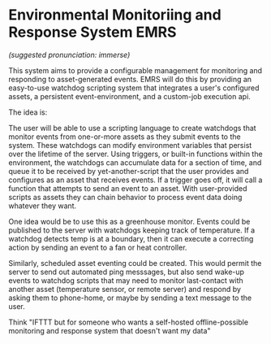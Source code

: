 # Environmental Monitoriing and Response System EMRS
_(suggested pronunciation: immerse)_



This system aims to provide a configurable management for 
monitoring and responding to asset-generated events. EMRS will do
this by providing an easy-to-use watchdog scripting system that integrates a user's
configured assets, a persistent event-environment, and a custom-job execution api.


The idea is:

The user will be able to use a scripting language to create watchdogs that
monitor events from one-or-more assets as they submit events to the system.
These watchdogs can modify environment variables that persist over the lifetime
of the server. Using triggers, or built-in functions within the environment, the
watchdogs can accumulate data for a section of time, and queue it to be received
by yet-another-script that the user provides and configures as an asset that
receives events. If a trigger goes off, it will call a function that attempts to
send an event to an asset. With user-provided scripts as assets they can chain
behavior to process event data doing whatever they want. 

One idea would be to use this as a greenhouse monitor. Events could be published
to the server with watchdogs keeping track of temperature. If a watchdog detects
temp is at a boundary, then it can execute a correcting action by sending an
event to a fan or heat controller. 

Similarly, scheduled asset eventing could be created. This would permit the server
to send out automated ping messsages, but also send wake-up events to
watchdog scripts that may need to monitor last-contact with another asset
(temperature sensor, or remote server) and respond by asking them to phone-home,
or maybe by sending a text message to the user.

Think "IFTTT but for someone who wants a self-hosted offline-possible monitoring
and response system that doesn't want my data"
